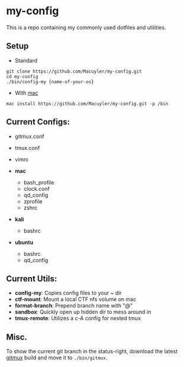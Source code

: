 # my-config
This is a repo containing my commonly used dotfiles and utilities.

## Setup
 - Standard
```
git clone https://github.com/Macuyler/my-config.git
cd my-config
./bin/config-my {name-of-your-os}
```
 - With [mac](https://github.com/Macuyler/mac)
```
mac install https://github.com/Macuyler/my-config.git -p /bin
```

## Current Configs:
 - gitmux.conf
 - tmux.conf
 - vimrc
 
 - **mac**
   - bash_profile
   - clock.conf
   - qd_config
   - zprofile
   - zshrc
 - **kali**
   - bashrc
 - **ubuntu**
   - bashrc
   - qd_config
   
## Current Utils:
 - **config-my**: Copies config files to your ~ dir
 - **ctf-mount**: Mount a local CTF nfs volume on mac
 - **format-branch**: Prepend branch name with "@"
 - **sandbox**: Quickly open up hidden dir to mess around in
 - **tmux-remote**: Utilizes a c-A config for nested tmux

## Misc.
To show the current git branch in the status-right, download the latest [gitmux](https://github.com/arl/gitmux/releases) build and move it to `./bin/gitmux`.

